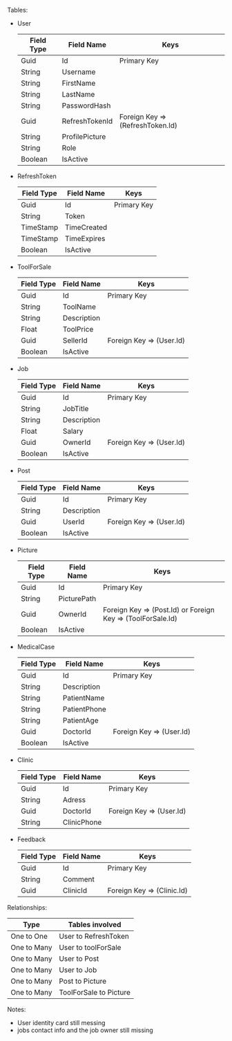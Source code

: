 Tables:

- User

	| Field Type | Field Name | Keys
	| --- | --- | --- |
    | Guid | Id | Primary Key |
	| String | Username |  |
	| String | FirstName |  |
	| String | LastName |  |
	| String | PasswordHash | |
	| Guid | RefreshTokenId | Foreign Key => (RefreshToken.Id) |
	| String | ProfilePicture | |
	| String | Role | |
	| Boolean | IsActive | |

- RefreshToken

	| Field Type | Field Name | Keys
	| --- | --- | --- |
    | Guid |Id | Primary Key |
	| String | Token |  |
	| TimeStamp | TimeCreated |  |
	| TimeStamp | TimeExpires |  |
	| Boolean | IsActive | |

- ToolForSale

	| Field Type | Field Name | Keys
	| --- | --- | --- |
    | Guid |Id | Primary Key |
	| String | ToolName |  |
	| String | Description |  |
	| Float | ToolPrice |  |
	| Guid | SellerId | Foreign Key => (User.Id) |
	| Boolean | IsActive | |

- Job

	| Field Type | Field Name | Keys
	| --- | --- | --- |
    | Guid |Id | Primary Key |
	| String | JobTitle |  |
	| String | Description |  |
	| Float | Salary |  |
	| Guid | OwnerId | Foreign Key => (User.Id) |
	| Boolean | IsActive | |

- Post

	| Field Type | Field Name | Keys
	| --- | --- | --- |
    | Guid |Id | Primary Key |
	| String | Description |  |
	| Guid | UserId | Foreign Key => (User.Id) |
	| Boolean | IsActive | |

- Picture

	| Field Type | Field Name | Keys
	| --- | --- | --- |
    | Guid |Id | Primary Key |
	| String | PicturePath |  |
	| Guid | OwnerId | Foreign Key => (Post.Id) or Foreign Key => (ToolForSale.Id) |
	| Boolean | IsActive | |

- MedicalCase

	| Field Type | Field Name | Keys
	| --- | --- | --- |
    | Guid |Id | Primary Key |
	| String | Description |  |
	| String | PatientName |  |
	| String | PatientPhone |  |
	| String | PatientAge |  |
	| Guid | DoctorId | Foreign Key => (User.Id) |
	| Boolean | IsActive | |

- Clinic

	| Field Type | Field Name | Keys
	| --- | --- | --- |
    | Guid |Id | Primary Key |
	| String | Adress |  |
	| Guid | DoctorId | Foreign Key => (User.Id) |
	| String | ClinicPhone |  |

- Feedback

	| Field Type | Field Name | Keys
	| --- | --- | --- |
    | Guid |Id | Primary Key |
	| String | Comment |  |
	| Guid | ClinicId | Foreign Key => (Clinic.Id) |

Relationships:

| Type | Tables involved 
| --- | --- |
| One to One | User to RefreshToken |
| One to Many | User to toolForSale |
| One to Many | User to Post |
| One to Many | User to Job |
| One to Many | Post to Picture |
| One to Many | ToolForSale to Picture |

Notes:
-	User identity card still messing
-	jobs contact info and the job owner still missing